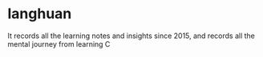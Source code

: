 # langhuan
It records all the learning notes and insights since 2015, and records all the mental journey from learning C
